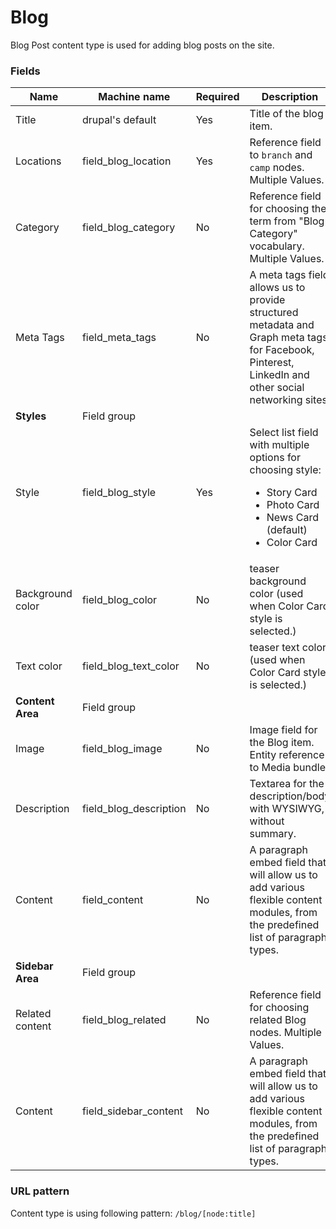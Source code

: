 # Blog
Blog Post content type is used for adding blog posts on the site.

### Fields
| Name  | Machine name | Required | Description |
| ------------- | ------------- | ------------- | ------------- |
| Title  | drupal's default  | Yes | Title of the blog item. |
| Locations | field\_blog_location | Yes | Reference field to `branch` and `camp` nodes. Multiple Values. |
| Category | field\_blog_category | No | Reference field for choosing the term from "Blog Category" vocabulary. Multiple Values. |
| Meta Tags  | field\_meta_tags  | No | A meta tags field allows us to provide structured metadata and Graph meta tags for Facebook, Pinterest, LinkedIn and other social networking sites. |
| **Styles** | Field group |||
| Style | field\_blog_style  | Yes | Select list field with multiple options for choosing style: <ul><li>Story Card</li><li>Photo Card</li><li>News Card (default)</li><li>Color Card</li></ul> |
| Background color | field\_blog\_color  | No | teaser background color  (used when Color Card style is selected.) |
| Text color | field\_blog\_text\_color | No | teaser text color  (used when Color Card style is selected.) |
| **Content Area** | Field group |||
| Image | field\_blog_image | No | Image field for the Blog item. Entity reference to Media bundle. |
| Description | field_blog_description | No | Textarea for the description/body with WYSIWYG, without summary. |
| Content | field_content | No | A paragraph embed field that will allow us to add various flexible content modules, from the predefined list of paragraph types. |
| **Sidebar Area** | Field group |||
| Related content | field\_blog_related | No | Reference field for choosing related Blog nodes. Multiple Values. |
| Content | field\_sidebar_content | No | A paragraph embed field that will allow us to add various flexible content modules, from the predefined list of paragraph types. |

### URL pattern

Content type is using following pattern:
`/blog/[node:title]`
